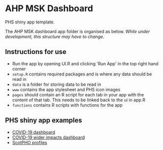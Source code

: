 # AHP MSK Dashboard

PHS shiny app template.

The AHP MSK dashboard app folder is organised as below. *While under development, this structure may have to change.*
## Instructions for use 

* Run the app by opening UI.R and clicking 'Run App' in the top right hand corner
* `setup.R` contains required packages and is where any data should be read in
* `data` is a folder for storing data to be read in
* `www` contains the app stylesheet and PHS icon images
* `pages` should contain an R script for each tab in your app with the content of that tab. This needs to be linked back to the ui in app.R
* `functions` contains R scripts with functions for the app

## PHS shiny app examples

* [COVID-19 dashboard](https://github.com/Public-Health-Scotland/COVID-19-Publication-Dashboard)
* [COVID-19 wider impacts dashboard](https://github.com/Public-Health-Scotland/covid-wider-impacts/tree/master/shiny_app)
* [ScotPHO profiles](https://github.com/Public-Health-Scotland/scotpho-profiles-tool)
